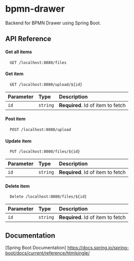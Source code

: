# bpmn-drawer
Backend for BPMN Drawer using Spring Boot.


## API Reference

#### Get all items

```http
  GET /localhost:8080/files
```



#### Get item

```http
  GET /localhost:8080/upload/${id}
```

| Parameter | Type     | Description                       |
| :-------- | :------- | :-------------------------------- |
| `id`      | `string` | **Required**. Id of item to fetch |

#### Post item

```http
  POST /localhost:8080/upload
```



#### Update item

```http
  PUT /localhost:8080/files/${id}
```

| Parameter | Type     | Description                       |
| :-------- | :------- | :-------------------------------- |
| `id`      | `string` | **Required**. Id of item to fetch |



#### Delete item

```http
  Delete /localhost:8080/files/${id}
```

| Parameter | Type     | Description                       |
| :-------- | :------- | :-------------------------------- |
| `id`      | `string` | **Required**. Id of item to fetch |



## Documentation

[Spring Boot Documentation] https://docs.spring.io/spring-boot/docs/current/reference/htmlsingle/


